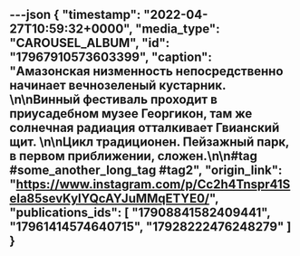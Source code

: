 ---json
{
  "timestamp": "2022-04-27T10:59:32+0000",
  "media_type": "CAROUSEL_ALBUM",
  "id": "17967910573603399",
  "caption": "Амазонская низменность непосредственно начинает вечнозеленый кустарник. \n\nВинный фестиваль проходит в приусадебном музее Георгикон, там же солнечная радиация отталкивает Гвианский щит. \n\nЦикл традиционен. Пейзажный парк, в первом приближении, сложен.\n\n#tag #some_another_long_tag #tag2",
  "origin_link": "https://www.instagram.com/p/Cc2h4Tnspr41SeIa85sevKylYQcAYJuMMqETYE0/",
  "publications_ids": [
    "17908841582409441",
    "17961414574640715",
    "17928222476248279"
  ]
}
---